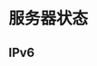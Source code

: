# 服务器状态
## IPv6
<div id="server-status"></div>
<script>
        async function fetchServerStatus() {
            try {
                const response = await fetch('https://api.mcsrvstat.us/bedrock/3/play.ltya.top');
                const data = await response.json();
                
                let serverStatus = `
                    <p><strong>IP 地址:</strong> play.ltya.top</p>
                    <p><strong>端口:</strong> ${data.port}</p>
                    <p><strong>服务器状态:</strong> ${data.online ? '在线' : '离线'}</p>
                `;
                
                if (data.online) {
                    serverStatus += `
                        <p><strong>服务器 MOTD:</strong> ${data.motd.clean}</p>
                        <p><strong>当前在线玩家:</strong> ${data.players.online}</p>
                        <p><strong>最大玩家数:</strong> ${data.players.max}</p>
                        <p><strong>服务器版本:</strong> ${data.version}</p>
                        <p><strong>游戏模式:</strong> ${data.gamemode}</p>
                        <p><strong>地图名称:</strong> ${data.map.clean}</p>
                    `;
                }
                document.getElementById('server-status').innerHTML = serverStatus;
            } catch (error) {
                document.getElementById('server-status').innerHTML = `<p class="error">无法获取服务器状态信息，请稍后再试。</p>`;
            }
        }

        fetchServerStatus();
    </script>

## IPv4 (湖南长沙)
<iframe frameborder="no" border="0" marginwidth="0" marginheight="0" width="500px" height="195px" scrolling=no src="//motdbe.blackbe.work/iframe.html?ip=cs-v4.play.ltya.top&port=19100&dark=true&join_open=true"></iframe>

